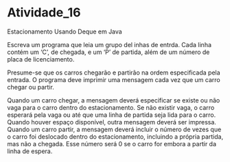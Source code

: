# Atividade_16
Estacionamento Usando Deque em Java

Escreva um programa que leia um grupo del inhas de entrda. Cada linha contém um ‘C’, de chegada, e um ‘P’ de partida, além de um número de placa de licenciamento.

Presume-se que os carros chegarão e partirão na ordem especificada pela entrada. O programa deve imprimir uma mensagem cada vez que um carro chegar ou partir.

Quando um carro chegar, a mensagem deverá especificar se existe ou não vaga para o carro dentro do estacionamento. Se não existir vaga, o carro esperará pela vaga ou até que uma linha de partida seja lida para o carro. Quando houver espaço disponível, outra mensagem deverá ser impressa. Quando um carro partir, a mensagem deverá incluir o número de vezes que o carro foi deslocado dentro do estacionamento, incluindo a própria partida, mas não a chegada. Esse número será 0 se o carro for embora a partir da linha de espera.
